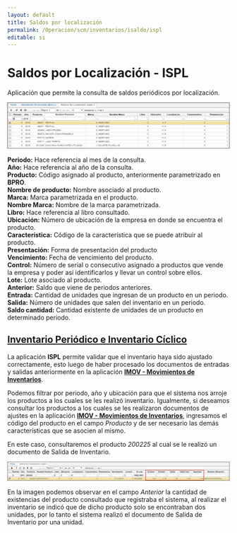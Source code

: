 ```yaml
---
layout: default
title: Saldos por localización
permalink: /Operacion/scm/inventarios/isaldo/ispl
editable: si
---
```


# Saldos por Localización - ISPL

Aplicación que permite la consulta de saldos periódicos por localización.

![](ispl1.png)

**Periodo:**  Hace referencia al mes de la consulta.  
**Año:** Hace referencia al año de la consulta.  
**Producto:** Código asignado al producto, anteriormente parametrizado en **BPRO**.  
**Nombre de producto:** Nombre asociado al producto.  
**Marca:** Marca parametrizada en el producto.  
**Nombre Marca:** Nombre de la marca parametrizada.  
**Libro:** Hace referencia al libro consultado.  
**Ubicación:** Número de ubicación de la empresa en donde se encuentra el producto.  
**Característica:** Código de la característica que se puede atribuir al producto.  
**Presentación:** Forma de presentación del producto  
**Vencimiento:** Fecha de vencimiento del producto.  
**Control:** Número de serial o consecutivo asignado a productos que vende la empresa y poder así identificarlos y llevar un control sobre ellos.  
**Lote:** Lote asociado al producto.  
**Anterior:** Saldo que viene de periodos anteriores.  
**Entrada:** Cantidad de unidades que ingresan de un producto en un periodo.  
**Salida:** Número de unidades que salen del inventario en un periodo.  
**Saldo cantidad:** Cantidad existente de unidades de un producto en determinado periodo.  

## [Inventario Periódico e Inventario Cíclico](http://docs.oasiscom.com/Operacion/scm/inventarios/isaldo/ispl#inventario-periódico-e-inventario-cíclico)

La aplicación **ISPL** permite validar que el inventario haya sido ajustado correctamente, esto luego de haber procesado los documentos de entradas y salidas anteriormente en la aplicación [**IMOV - Movimientos de Inventarios**](http://docs.oasiscom.com/Operacion/scm/inventarios/imovimient/imov#inventario-periódico-e-inventario-cíclico).  

Podemos filtrar por periodo, año y ubicación para que el sistema nos arroje los productos a los cuales se les realizó inventario. Igualmente, si deseamos consultar los productos a los cuales se les realizaron documentos de ajustes en la aplicación [**IMOV - Movimientos de Inventarios**](http://docs.oasiscom.com/Operacion/scm/inventarios/imovimient/imov#inventario-periódico-e-inventario-cíclico), ingresamos el código del producto en el campo _Producto_ y de ser necesario las demás características que se asocien al mismo.  

En este caso, consultaremos el producto _200225_ al cual se le realizó un documento de Salida de Inventario.  

![](ispl2.png)

En la imagen podemos observar en el campo _Anterior_ la cantidad de existencias del producto consultado que registraba el sistema, al realizar el inventario se indicó que de dicho producto solo se encontraban dos unidades, por lo tanto el sistema realizó el documento de Salida de Inventario por una unidad.  







